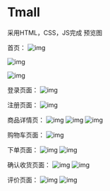 # Tmall
采用HTML，CSS，JS完成
预览图

首页：
![img](https://github.com/JX520/Tmall/blob/master/tianmao/index-1.png)

![img](https://github.com/JX520/Tmall/blob/master/tianmao/index-2.png)

![img](https://github.com/JX520/Tmall/blob/master/tianmao/index-3.png)

登录页面：
![img](https://github.com/JX520/Tmall/blob/master/tianmao/login.png)

注册页面：
![img](https://github.com/JX520/Tmall/blob/master/tianmao/register.png)

商品详情页：
![img](https://github.com/JX520/Tmall/blob/master/tianmao/detile-1.png)
![img](https://github.com/JX520/Tmall/blob/master/tianmao/detile-2.png)
![img](https://github.com/JX520/Tmall/blob/master/tianmao/detile-3.png)

购物车页面：
![img](https://github.com/JX520/Tmall/blob/master/tianmao/cart.png)

下单页面：
![img](https://github.com/JX520/Tmall/blob/master/tianmao/submit-order-1.png)
![img](https://github.com/JX520/Tmall/blob/master/tianmao/submit-order-2.png)

确认收货页面：
![img](https://github.com/JX520/Tmall/blob/master/tianmao/confim-order.png)
![img](https://github.com/JX520/Tmall/blob/master/tianmao/confim-order-2.png)

评价页面：
![img](https://github.com/JX520/Tmall/blob/master/tianmao/review-1.png)
![img](https://github.com/JX520/Tmall/blob/master/tianmao/review-2.png)
